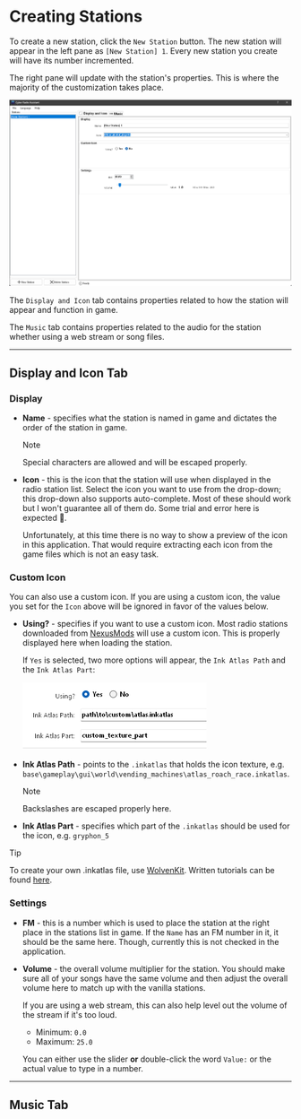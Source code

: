 # Creating Stations

To create a new station, click the `New Station` button. The new station will appear in the left pane as `[New Station] 1`. Every new station you create will have its number incremented.

The right pane will update with the station's properties. This is where the majority of the customization takes place.

![new_station_1](../images/new_station_1.png)

The `Display and Icon` tab contains properties related to how the station will appear and function in game.

The `Music` tab contains properties related to the audio for the station whether using a web stream or song files.

---
## Display and Icon Tab

### Display

- **Name** - specifies what the station is named in game and dictates the order of the station in game.
  
  > [!NOTE]
  > Special characters are allowed and will be escaped properly.

- **Icon** - this is the icon that the station will use when displayed in the radio station list. Select the icon you want to use from the drop-down; this drop-down also supports auto-complete. Most of these should work but I won't guarantee all of them do. Some trial and error here is expected 🤔.
  
  Unfortunately, at this time there is no way to show a preview of the icon in this application. That would require extracting each icon from the game files which is not an easy task.

### Custom Icon

You can also use a custom icon. If you are using a custom icon, the value you set for the `Icon` above will be ignored in favor of the values below.

- **Using?** - specifies if you want to use a custom icon. Most radio stations downloaded from [NexusMods](https://www.nexusmods.com/cyberpunk2077) will use a custom icon. This is properly displayed here when loading the station.
  
  If `Yes` is selected, two more options will appear, the `Ink Atlas Path` and the `Ink Atlas Part`:

  ![custom_icon_1](../images/custom_icon_1.png)

- **Ink Atlas Path** - points to the `.inkatlas` that holds the icon texture, e.g. `base\gameplay\gui\world\vending_machines\atlas_roach_race.inkatlas`.

  > [!NOTE]
  > Backslashes are escaped properly here.

- **Ink Atlas Part** - specifies which part of the `.inkatlas` should be used for the icon, e.g. `gryphon_5`

> [!TIP]
> To create your own .inkatlas file, use [WolvenKit](https://github.com/WolvenKit/WolvenKit). Written tutorials can be found [here](https://wiki.redmodding.org/cyberpunk-2077-modding/for-mod-creators/modding-guides/custom-icons-and-ui).

### Settings

- **FM** - this is a number which is used to place the station at the right place in the stations list in game. If the `Name` has an FM number in it, it should be the same here. Though, currently this is not checked in the application.

- **Volume** - the overall volume multiplier for the station. You should make sure all of your songs have the same volume and then adjust the overall volume here to match up with the vanilla stations.
  
  If you are using a web stream, this can also help level out the volume of the stream if it's too loud.


  - Minimum: `0.0`
  - Maximum: `25.0`
  

  You can either use the slider **or** double-click the word `Value:` or the actual value to type in a number.

---
## Music Tab
